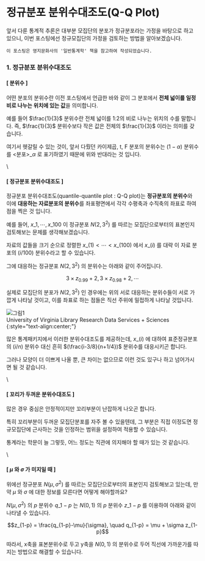 # 정규분포 분위수대조도(Q-Q Plot)

앞서 다룬 통계적 추론은 대부분 모집단의 분포가 정규분포라는 가정을 바탕으로 하고 있으니, 이번 포스팅에선 정규모집단의 가정을 검토하는 방법을 알아보겠습니다.

```
이 포스팅은 영지문화사의 '일반통계학' 책을 참고하여 작성되었습니다.
```

### 1. 정규분포 분위수대조도

#### \[ 분위수 ]

어떤 분포의 분위수란 이전 포스팅에서 언급한 바와 같이 그 분포에서 **전체 넓이를 일정 비로 나누는 위치에 있는 값**을 의미합니다.

예를 들어 $\frac{1}{3}$ 분위수란 전체 넓이를 1:2의 비로 나누는 위치의 수를 말합니다. 즉, $\frac{1}{3}$ 분위수보다 작은 값은 전체의 $\frac{1}{3}$ 이라는 의미를 갖습니다.

여기서 헷갈릴 수 있는 것이, 앞서 다뤘던 카이제곱, t, F 분포의 분위수는 $(1-\alpha)$ 분위수를 $\text{<분포>}\_\alpha$ 로 표기하였기 때문에 위와 반대라는 것 입니다.

\


#### \[ 정규분포 분위수대조도 ]

정규분포 분위수대조도(quantile-quantile plot : Q-Q plot)는 **정규분포의 분위수**와 이에 **대응하는 자료분포의 분위수**를 좌표평면에서 각각 수평축과 수직축의 좌표로 하여 점을 찍은 것 입니다.

예를 들어, $x\_1, \cdots, x\_{100}$ 이 정규분포 $N(2, 3^2)$ 를 따르는 모집단으로부터의 표본인지 검토해보는 문제를 생각해보겠습니다.

자료의 값들을 크기 순으로 정렬한 $x\_{(1)} < \cdots < x\_{(100)}$ 에서 $x\_{(i)}$ 를 대략 이 자료 분포의 $(i/100)$ 분위수라고 할 수 있습니다.

그에 대응하는 정규분포 $N(2, 3^2)$ 의 분위수는 아래와 같이 주어집니다.

$$3\times z_{0.99}+2, 3\times z_{0.98}+2, \cdots$$

실제로 모집단의 분포가 $N(2, 3^2)$ 인 경우에는 위의 서로 대응하는 분위수들이 서로 가깝게 나타날 것이고, 이를 좌표로 하는 점들은 직선 주위에 밀접하게 나타날 것입니다.

![그림1](https://data.library.virginia.edu/files/example\_qq.jpeg)\
University of Virginia Library Research Data Services + Sciences {:style="text-align:center;"}

많은 통계패키지에서 이러한 분위수대조도를 제공하는데, $x\_{(i)}$ 에 대하여 표준정규분포의 $(i/n)$ 분위수 대신 흔히 $(\frac{i-3/8}{n+1/4})$ 분위수를 대응시키곤 합니다.

그러나 모양이 더 이쁘게 나올 뿐, 큰 차이는 없으므로 이런 것도 있구나 하고 넘어가시면 될 것 같습니다.

\


#### \[ 꼬리가 두꺼운 분위수대조도 ]

많은 경우 중심은 안정적이지만 꼬리부분이 난잡하게 나오곤 합니다.

특히 꼬리부분이 두꺼운 모집단분포를 자주 볼 수 있을텐데, 그 부분은 직접 이정도면 정규모집단에 근사하는 것을 인정하는 범위을 설정하여 적용할 수 있습니다.

통계라는 학문이 늘 그렇듯, 어느 정도는 직관에 의지해야 할 때가 있는 것 같습니다.

\


#### \[ $\mu$ 와 $\sigma$ 가 미지일 때 ]

위에선 정규분포 $N(\mu, \sigma^2)$ 를 따르는 모집단으로부터의 표본인지 검토해보고 있는데, 만약 $\mu$ 와 $\sigma$ 에 대한 정보를 모른다면 어떻게 해야할까요?

$N(\mu, \sigma^2)$ 의 $p$ 분위수 $q\_{1-p}$ 는 $N(0, 1)$ 의 $p$ 분위수 $z\_{1-p}$ 를 이용하여 아래와 같이 나타낼 수 있습니다.

$$z_{1-p} = \frac{q_{1-p}-\mu}{\sigma}, \quad q_{1-p} = \mu + \sigma z_{1-p}$$

따라서, x축을 표본분위수로 두고 y축을 $N(0, 1)$ 의 분위수로 두어 직선에 가까운가를 따지는 방법으로 해결할 수 있습니다.
